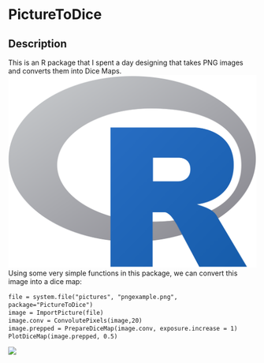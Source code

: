 # PictureToDice
## Description
This is an R package that I spent a day designing that takes PNG images and converts them into Dice Maps.
![](inst/pictures/pngexample.png)
Using some very simple functions in this package, we can convert this image into a dice map:
```
file = system.file("pictures", "pngexample.png", package="PictureToDice")
image = ImportPicture(file)
image.conv = ConvolutePixels(image,20)
image.prepped = PrepareDiceMap(image.conv, exposure.increase = 1)
PlotDiceMap(image.prepped, 0.5)
```
![](Rpot.png)
